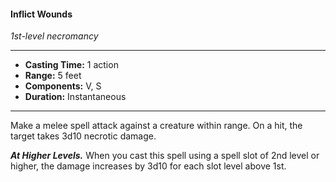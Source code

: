 #### Inflict Wounds
*1st-level necromancy*
___
- **Casting Time:** 1 action
- **Range:** 5 feet
- **Components:** V, S
- **Duration:** Instantaneous
---
Make a melee spell attack against a creature within range. On a hit, the target takes 3d10 necrotic damage.

***At Higher Levels.*** When you cast this spell using a spell slot of 2nd level or higher, the damage increases by 3d10 for each slot level above 1st.